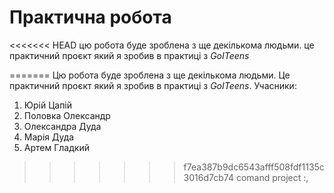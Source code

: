 # Практична робота
<<<<<<< HEAD
цю робота буде зроблена з ще декількома людьми. це практичний проєкт який я зробив в практиці з *GoITeens*

=======
Цю робота буде зроблена з ще декількома людьми. Це практичний проєкт який я зробив в практиці з *GoITeens*.
Учасники:
1. Юрій Цапій
2. Половка Олександр
3. Олександра Дуда
4. Марія Дуда
5. Артем Гладкий
>>>>>>> f7ea387b9dc6543afff508fdf1135c3016d7cb74
comand project
:,
